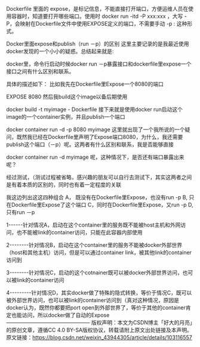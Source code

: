 Dockerfile 里面的 expose，是标记信息，不能直接打开端口，方便运维人员在使用容器时，知道要打开哪些端口。使用时 docker run -itd -P xxx:xxx ，大写 -P，会映射在Dockerfile文件中使用EXPOSE定义的端口，不需要手动 -p : 这种形式。

Docker里面expose和publish（run －p）的区别
这里主要记录的是我最近使用docker发现的一个小小的疑惑。总结起来就是:

docker里，命令行启动时候docker run －p暴露接口和dockerfile里expose一个接口之间有什么区别和联系。

具体的描述如下：
比如我先在Dockerfile里Expose一个8080的端口

EXPOSE 8080
然后我build这个image以备后期使用

docker build -t myimage - Dockerfile
接下来就是使用docker run启动这个image的一个container实例，并且publish一个端口

docker container run -d -p 8080 myimage
这里就出现了一个我所说的一个疑问，既然我已经在Dockerfile里声明了Expose端口8080，为什么，我还需要publish这个端口（－p）呢。这两者有什么区别和联系，我是否能够直接

docker container run -d myimage
呢，这种情况下，是否还有端口暴露出来呢？

经过测试，（测试过程被省略，感兴趣的朋友可以自行去测试下，其实这两者之间是有着本质的区别的，同时也有着一定程度的关联

我这边列出这这四种组合
A， 既没有在Dockerfile里Expose，也没有run -p
B, 只在Dockerfile里Expose了这个端口
C，同时在Dockerfile里Expose，又run -p
D, 只有run －p

1------针对情况A，启动在这个container里的服务既不能被host主机和外网访问，也不能被link的container访问，只能在此容器内部使用

2--------针对情况B，启动在这个container里的服务不能被docker外部世界（host和其他主机）访问，但是可以通过container
link，被其他link的container访问到

3--------针对情况C，启动的这个cotnainer既可以被docker外部世界访问，也可以被link的container访问

4---------针对情况D，其实docker做了特殊的隐式转换，等价于情况C，既可以被外部世界访问，也可以被link的container访问到（真对这种情况，原因是docker认为，既然你都要把port
open到外部世界了，等价于其他的container肯定也能访问，所以docker做了自动的Expose
————————————————
版权声明：本文为CSDN博主「好大的月亮」的原创文章，遵循CC 4.0 BY-SA版权协议，转载请附上原文出处链接及本声明。
原文链接：https://blog.csdn.net/weixin_43944305/article/details/103116557